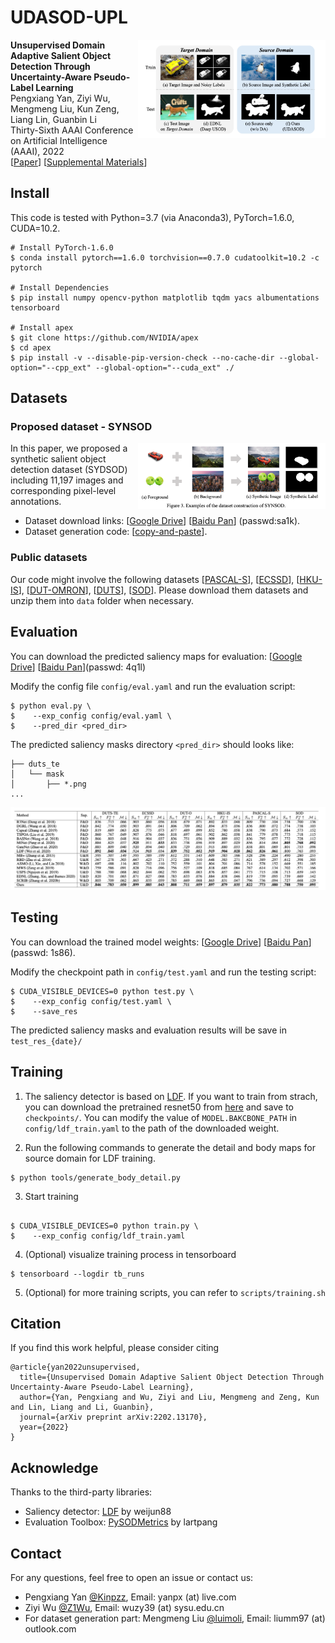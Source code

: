 # UDASOD-UPL
<img align="right" src="fig/intro.png" width="300px">

**Unsupervised Domain Adaptive Salient Object Detection Through Uncertainty-Aware Pseudo-Label Learning** <br />
Pengxiang Yan, Ziyi Wu, Mengmeng Liu,  Kun Zeng, Liang Lin, Guanbin Li <br />
Thirty-Sixth AAAI Conference on Artificial Intelligence (AAAI), 2022 <br />
\[[Paper](https://arxiv.org/abs/2202.13170)\] \[[Supplemental Materials](https://drive.google.com/file/d/11gF5eHHXOBXuk_PtfmE4sEXAejPg8flT/view?usp=sharing)\]

## Install

This code is tested with Python=3.7 (via Anaconda3), PyTorch=1.6.0, CUDA=10.2.

```
# Install PyTorch-1.6.0
$ conda install pytorch==1.6.0 torchvision==0.7.0 cudatoolkit=10.2 -c pytorch

# Install Dependencies
$ pip install numpy opencv-python matplotlib tqdm yacs albumentations tensorboard

# Install apex
$ git clone https://github.com/NVIDIA/apex
$ cd apex
$ pip install -v --disable-pip-version-check --no-cache-dir --global-option="--cpp_ext" --global-option="--cuda_ext" ./
```

## Datasets
### Proposed dataset - SYNSOD
<img align="right" src="fig/synsod.png" width="300px">

In this paper, we proposed a synthetic salient object detection dataset (SYDSOD) including 11,197 images and corresponding pixel-level annotations. 
* Dataset download links: \[[Google Drive](https://drive.google.com/file/d/1x3u-4Wn0t-OwMTbbJyowWqNdHk8jcXUd/view?usp=sharing)\] \[[Baidu Pan](https://pan.baidu.com/s/127VoLupPmVM3M2lGcmjiiA)\] (passwd:sa1k). 
* Dataset generation code: \[[copy-and-paste](https://github.com/luimoli/composite-graph)\].


### Public datasets
Our code might involve the following datasets \[[PASCAL-S](http://cbi.gatech.edu/salobj/)\], \[[ECSSD](http://www.cse.cuhk.edu.hk/leojia/projects/hsaliency/dataset.html)\], \[[HKU-IS](https://i.cs.hku.hk/~gbli/deep_saliency.html)\], \[[DUT-OMRON](http://saliencydetection.net/dut-omron/)\], \[[DUTS](http://saliencydetection.net/duts/)\], \[[SOD](https://github.com/lartpang/awesome-segmentation-saliency-dataset#sod)\]. Please download them datasets and unzip them into `data` folder when necessary.

## Evaluation 

You can download the predicted saliency maps for evaluation: \[[Google Drive](https://drive.google.com/file/d/1-ZmOvW4Djo3Ej1XLcDR1VgEdWGfsYD-A/view?usp=sharing)\] \[[Baidu Pan](https://pan.baidu.com/s/1n4Y5PuaRZOwR7Zk3d4EsUA)\](passwd: 4q1l)

Modify the config file `config/eval.yaml` and run the evaluation script:
```shell 
$ python eval.py \
$    --exp_config config/eval.yaml \
$    --pred_dir <pred_dir>
```
The predicted saliency masks directory `<pred_dir>` should looks like:
```
├── duts_te
│   └── mask
│       ├── *.png
...
```
![table](fig/table.png)
## Testing
You can download the trained model weights: \[[Google Drive](https://drive.google.com/file/d/1Fu8swHTQqGYiQRM68DVavPIAw1TTKnII/view?usp=sharing)\] \[[Baidu Pan](https://pan.baidu.com/share/init?surl=D7SUbHCGatwHUSp61_LqPA)\](passwd: 1s86).

Modify the checkpoint path in `config/test.yaml` and run the testing script:
```shell 
$ CUDA_VISIBLE_DEVICES=0 python test.py \
$    --exp_config config/test.yaml \
$    --save_res
```
The predicted saliency masks and evaluation results will be save in `test_res_{date}/`

## Training

1. The saliency detector is based on [LDF](https://github.com/weijun88/LDF). If you want to train from strach, you can download the pretrained resnet50 from [here](https://download.pytorch.org/models/resnet50-19c8e357.pth) and save to `checkpoints/`. You can modify the value of `MODEL.BAKCBONE_PATH` in `config/ldf_train.yaml` to the path of the downloaded weight.

2. Run the following commands to generate the detail and body maps for source domain for LDF training.
``` shell
$ python tools/generate_body_detail.py
```

3. Start training
```shell

$ CUDA_VISIBLE_DEVICES=0 python train.py \
$    --exp_config config/ldf_train.yaml

```

4. (Optional) visualize training process in tensorboard 

```
$ tensorboard --logdir tb_runs
```

5. (Optional) for more training scripts, you can refer to `scripts/training.sh`

## Citation
If you find this work helpful, please consider citing
```
@article{yan2022unsupervised,
  title={Unsupervised Domain Adaptive Salient Object Detection Through Uncertainty-Aware Pseudo-Label Learning},
  author={Yan, Pengxiang and Wu, Ziyi and Liu, Mengmeng and Zeng, Kun and Lin, Liang and Li, Guanbin},
  journal={arXiv preprint arXiv:2202.13170},
  year={2022}
}
```

## Acknowledge
Thanks to the third-party libraries:
* Saliency detector: [LDF](https://github.com/weijun88/LDF) by weijun88
* Evaluation Toolbox: [PySODMetrics](https://github.com/lartpang/PySODMetrics) by lartpang

## Contact
For any questions, feel free to open an issue or contact us:
* Pengxiang Yan [@Kinpzz](https://github.com/Kinpzz), Email: yanpx (at) live.com
* Ziyi Wu [@Z1Wu](https://github.com/Z1Wu), Email: wuzy39 (at) sysu.edu.cn
* For dataset generation part: Mengmeng Liu [@luimoli](https://github.com/luimoli/), Email: liumm97 (at) outlook.com
